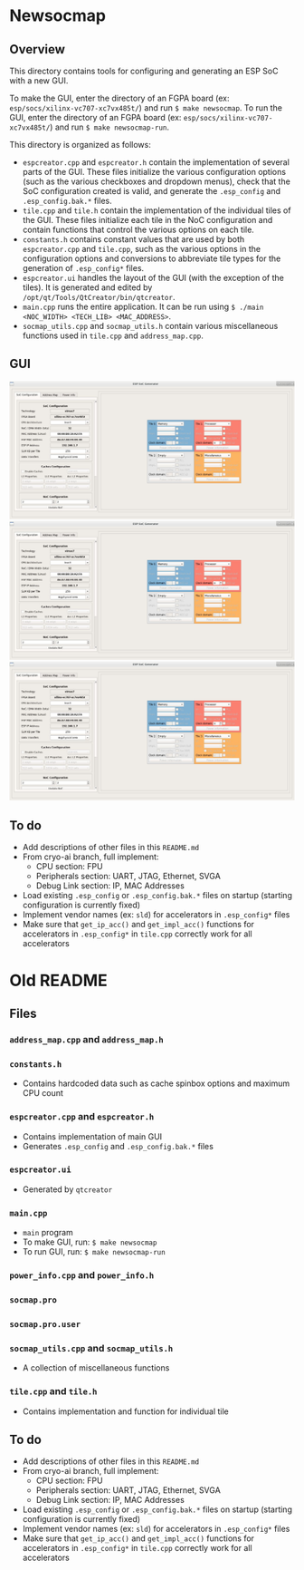 # Newsocmap

## Overview

This directory contains tools for configuring and generating an ESP SoC with a new GUI.

To make the GUI, enter the directory of an FGPA board (ex: `esp/socs/xilinx-vc707-xc7vx485t/`) and run `$ make newsocmap`.
To run the GUI, enter the directory of an FGPA board (ex: `esp/socs/xilinx-vc707-xc7vx485t/`) and run `$ make newsocmap-run`.

This directory is organized as follows:
* `espcreator.cpp` and `espcreator.h` contain the implementation of several parts of the GUI. These files initialize the various configuration options (such as the various checkboxes and dropdown menus), check that the SoC configuration created is valid, and generate the `.esp_config` and `.esp_config.bak.*` files.
* `tile.cpp` and `tile.h` contain the implementation of the individual tiles of the GUI. These files initialize each tile in the NoC configuration and contain functions that control the various options on each tile.
* `constants.h` contains constant values that are used by both `espcreator.cpp` and `tile.cpp`, such as the various options in the configuration options and conversions to abbreviate tile types for the generation of `.esp_config*` files.
* `espcreator.ui` handles the layout of the GUI (with the exception of the tiles). It is generated and edited by `/opt/qt/Tools/QtCreator/bin/qtcreator`.
* `main.cpp` runs the entire application. It can be run using `$ ./main <NOC_WIDTH> <TECH_LIB> <MAC_ADDRESS>`.
* `socmap_utils.cpp` and `socmap_utils.h` contain various miscellaneous functions used in `tile.cpp` and `address_map.cpp`.

## GUI
![gui 1](img/gui1.png "gui 1")
![gui 2](img/gui1.png "gui 2")
![gui 3](img/gui1.png "gui 3")





## To do
- Add descriptions of other files in this `README.md`
- From cryo-ai branch, full implement:
  - CPU section: FPU
  - Peripherals section: UART, JTAG, Ethernet, SVGA
  - Debug Link section: IP, MAC Addresses
- Load existing `.esp_config` or `.esp_config.bak.*` files on startup (starting configuration is currently fixed)
- Implement vendor names (ex: `sld`) for accelerators in `.esp_config*` files
- Make sure that `get_ip_acc()` and `get_impl_acc()` functions for accelerators in `.esp_config*` in `tile.cpp` correctly work for all accelerators


# Old README

## Files

### `address_map.cpp` and `address_map.h`

### `constants.h`
- Contains hardcoded data such as cache spinbox options and maximum CPU count

### `espcreator.cpp` and `espcreator.h`
- Contains implementation of main GUI
- Generates `.esp_config` and `.esp_config.bak.*` files

### `espcreator.ui`
- Generated by `qtcreator`

### `main.cpp`
- `main` program
- To make GUI, run: `$ make newsocmap`
- To run GUI, run: `$ make newsocmap-run`

### `power_info.cpp` and `power_info.h`

### `socmap.pro`

### `socmap.pro.user`

### `socmap_utils.cpp` and `socmap_utils.h`
- A collection of miscellaneous functions

### `tile.cpp` and `tile.h`
- Contains implementation and function for individual tile

## To do
- Add descriptions of other files in this `README.md`
- From cryo-ai branch, full implement:
  - CPU section: FPU
  - Peripherals section: UART, JTAG, Ethernet, SVGA
  - Debug Link section: IP, MAC Addresses
- Load existing `.esp_config` or `.esp_config.bak.*` files on startup (starting configuration is currently fixed)
- Implement vendor names (ex: `sld`) for accelerators in `.esp_config*` files
- Make sure that `get_ip_acc()` and `get_impl_acc()` functions for accelerators in `.esp_config*` in `tile.cpp` correctly work for all accelerators
